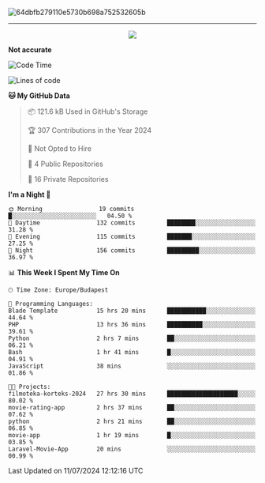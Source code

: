 
![64dbfb279110e5730b698a752532605b](https://github.com/lucic15/lucic15/assets/69390868/e4afab44-0bf1-4690-88ea-dc6e2ac6073f)

***

<p align="center">
  <img align="center" src="https://github-profile-trophy.vercel.app/?username=lucic15&theme=onedark&row=1&column=3" />
</p>




**Not accurate**
<!--START_SECTION:waka-->
![Code Time](http://img.shields.io/badge/Code%20Time-48%20hrs%2038%20mins-blue)

![Lines of code](https://img.shields.io/badge/From%20Hello%20World%20I%27ve%20Written-868.8%20thousand%20lines%20of%20code-blue)

**🐱 My GitHub Data** 

> 📦 121.6 kB Used in GitHub's Storage 
 > 
> 🏆 307 Contributions in the Year 2024
 > 
> 🚫 Not Opted to Hire
 > 
> 📜 4 Public Repositories 
 > 
> 🔑 16 Private Repositories 
 > 
**I'm a Night 🦉** 

```text
🌞 Morning                19 commits          █░░░░░░░░░░░░░░░░░░░░░░░░   04.50 % 
🌆 Daytime                132 commits         ████████░░░░░░░░░░░░░░░░░   31.28 % 
🌃 Evening                115 commits         ███████░░░░░░░░░░░░░░░░░░   27.25 % 
🌙 Night                  156 commits         █████████░░░░░░░░░░░░░░░░   36.97 % 
```


📊 **This Week I Spent My Time On** 

```text
🕑︎ Time Zone: Europe/Budapest

💬 Programming Languages: 
Blade Template           15 hrs 20 mins      ███████████░░░░░░░░░░░░░░   44.64 % 
PHP                      13 hrs 36 mins      ██████████░░░░░░░░░░░░░░░   39.61 % 
Python                   2 hrs 7 mins        ██░░░░░░░░░░░░░░░░░░░░░░░   06.21 % 
Bash                     1 hr 41 mins        █░░░░░░░░░░░░░░░░░░░░░░░░   04.91 % 
JavaScript               38 mins             ░░░░░░░░░░░░░░░░░░░░░░░░░   01.86 % 

🐱‍💻 Projects: 
filmoteka-korteks-2024   27 hrs 30 mins      ████████████████████░░░░░   80.02 % 
movie-rating-app         2 hrs 37 mins       ██░░░░░░░░░░░░░░░░░░░░░░░   07.62 % 
python                   2 hrs 21 mins       ██░░░░░░░░░░░░░░░░░░░░░░░   06.85 % 
movie-app                1 hr 19 mins        █░░░░░░░░░░░░░░░░░░░░░░░░   03.85 % 
Laravel-Movie-App        20 mins             ░░░░░░░░░░░░░░░░░░░░░░░░░   00.99 % 
```


 Last Updated on 11/07/2024 12:12:16 UTC
<!--END_SECTION:waka-->
